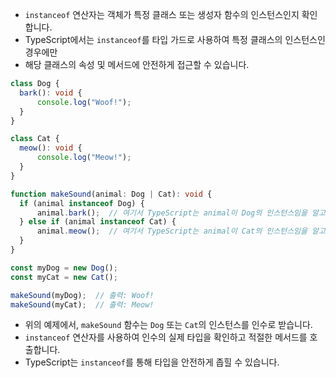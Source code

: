 * `instanceof` 연산자는 객체가 특정 클래스 또는 생성자 함수의 인스턴스인지 확인합니다.
* TypeScript에서는 `instanceof`를 타입 가드로 사용하여 특정 클래스의 인스턴스인 경우에만
* 해당 클래스의 속성 및 메서드에 안전하게 접근할 수 있습니다.
 
```ts
class Dog {
  bark(): void {
      console.log("Woof!");
  }
}
```

```ts
class Cat {
  meow(): void {
      console.log("Meow!");
  }
}
```

```ts
function makeSound(animal: Dog | Cat): void {
  if (animal instanceof Dog) {
      animal.bark();  // 여기서 TypeScript는 animal이 Dog의 인스턴스임을 알고 있습니다.
  } else if (animal instanceof Cat) {
      animal.meow();  // 여기서 TypeScript는 animal이 Cat의 인스턴스임을 알고 있습니다.
  }
}

const myDog = new Dog();
const myCat = new Cat();

makeSound(myDog);  // 출력: Woof!
makeSound(myCat);  // 출력: Meow!
```

* 위의 예제에서, `makeSound` 함수는 `Dog` 또는 `Cat`의 인스턴스를 인수로 받습니다.
* `instanceof` 연산자를 사용하여 인수의 실제 타입을 확인하고 적절한 메서드를 호출합니다.
* TypeScript는 `instanceof`를 통해 타입을 안전하게 좁힐 수 있습니다.
